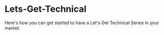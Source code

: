 # Lets-Get-Technical
Here's how you can get started to have a Let's Get Technical Series in your market. 
